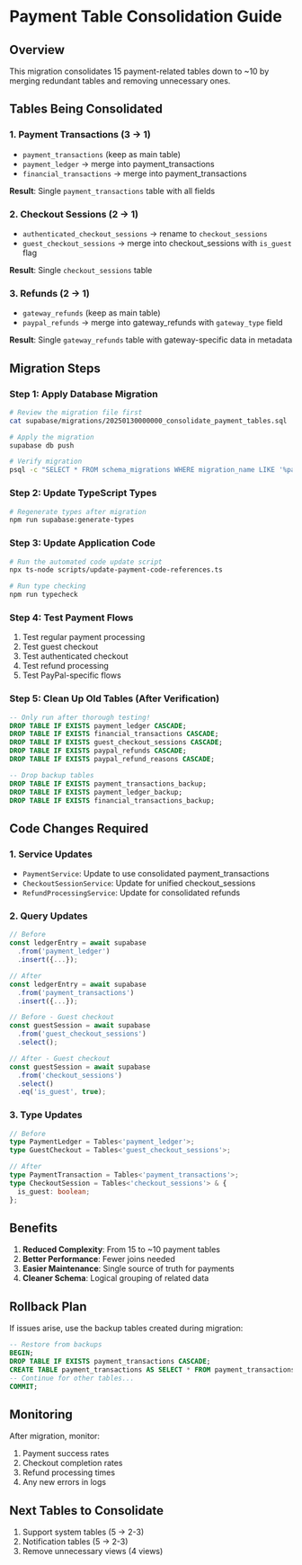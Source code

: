 # Payment Table Consolidation Guide

## Overview
This migration consolidates 15 payment-related tables down to ~10 by merging redundant tables and removing unnecessary ones.

## Tables Being Consolidated

### 1. **Payment Transactions** (3 → 1)
- `payment_transactions` (keep as main table)
- `payment_ledger` → merge into payment_transactions
- `financial_transactions` → merge into payment_transactions

**Result**: Single `payment_transactions` table with all fields

### 2. **Checkout Sessions** (2 → 1)
- `authenticated_checkout_sessions` → rename to `checkout_sessions`
- `guest_checkout_sessions` → merge into checkout_sessions with `is_guest` flag

**Result**: Single `checkout_sessions` table

### 3. **Refunds** (2 → 1)
- `gateway_refunds` (keep as main table)
- `paypal_refunds` → merge into gateway_refunds with `gateway_type` field

**Result**: Single `gateway_refunds` table with gateway-specific data in metadata

## Migration Steps

### Step 1: Apply Database Migration
```bash
# Review the migration file first
cat supabase/migrations/20250130000000_consolidate_payment_tables.sql

# Apply the migration
supabase db push

# Verify migration
psql -c "SELECT * FROM schema_migrations WHERE migration_name LIKE '%payment%';"
```

### Step 2: Update TypeScript Types
```bash
# Regenerate types after migration
npm run supabase:generate-types
```

### Step 3: Update Application Code
```bash
# Run the automated code update script
npx ts-node scripts/update-payment-code-references.ts

# Run type checking
npm run typecheck
```

### Step 4: Test Payment Flows
1. Test regular payment processing
2. Test guest checkout
3. Test authenticated checkout
4. Test refund processing
5. Test PayPal-specific flows

### Step 5: Clean Up Old Tables (After Verification)
```sql
-- Only run after thorough testing!
DROP TABLE IF EXISTS payment_ledger CASCADE;
DROP TABLE IF EXISTS financial_transactions CASCADE;
DROP TABLE IF EXISTS guest_checkout_sessions CASCADE;
DROP TABLE IF EXISTS paypal_refunds CASCADE;
DROP TABLE IF EXISTS paypal_refund_reasons CASCADE;

-- Drop backup tables
DROP TABLE IF EXISTS payment_transactions_backup;
DROP TABLE IF EXISTS payment_ledger_backup;
DROP TABLE IF EXISTS financial_transactions_backup;
```

## Code Changes Required

### 1. Service Updates
- `PaymentService`: Update to use consolidated payment_transactions
- `CheckoutSessionService`: Update for unified checkout_sessions
- `RefundProcessingService`: Update for consolidated refunds

### 2. Query Updates
```typescript
// Before
const ledgerEntry = await supabase
  .from('payment_ledger')
  .insert({...});

// After
const ledgerEntry = await supabase
  .from('payment_transactions')
  .insert({...});

// Before - Guest checkout
const guestSession = await supabase
  .from('guest_checkout_sessions')
  .select();

// After - Guest checkout
const guestSession = await supabase
  .from('checkout_sessions')
  .select()
  .eq('is_guest', true);
```

### 3. Type Updates
```typescript
// Before
type PaymentLedger = Tables<'payment_ledger'>;
type GuestCheckout = Tables<'guest_checkout_sessions'>;

// After
type PaymentTransaction = Tables<'payment_transactions'>;
type CheckoutSession = Tables<'checkout_sessions'> & {
  is_guest: boolean;
};
```

## Benefits
1. **Reduced Complexity**: From 15 to ~10 payment tables
2. **Better Performance**: Fewer joins needed
3. **Easier Maintenance**: Single source of truth for payments
4. **Cleaner Schema**: Logical grouping of related data

## Rollback Plan
If issues arise, use the backup tables created during migration:
```sql
-- Restore from backups
BEGIN;
DROP TABLE IF EXISTS payment_transactions CASCADE;
CREATE TABLE payment_transactions AS SELECT * FROM payment_transactions_backup;
-- Continue for other tables...
COMMIT;
```

## Monitoring
After migration, monitor:
1. Payment success rates
2. Checkout completion rates
3. Refund processing times
4. Any new errors in logs

## Next Tables to Consolidate
1. Support system tables (5 → 2-3)
2. Notification tables (5 → 2-3)
3. Remove unnecessary views (4 views)